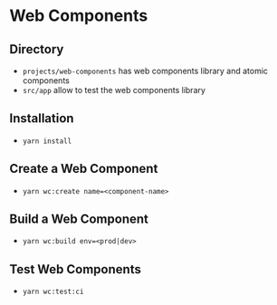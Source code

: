 # Web Components

## Directory

- `projects/web-components` has web components library and atomic components
- `src/app` allow to test the web components library

## Installation

- `yarn install`

## Create a Web Component

- `yarn wc:create name=<component-name>`

## Build a Web Component

- `yarn wc:build env=<prod|dev>`

## Test Web Components

- `yarn wc:test:ci`
